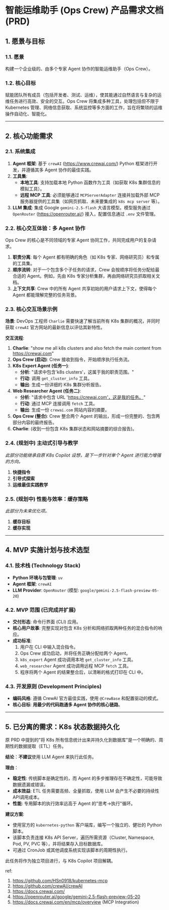 # 智能运维助手 (Ops Crew) 产品需求文档 (PRD)

## 1. 愿景与目标

### 1.1. 愿景
构建一个企业级的、由多个专家 Agent 协作的智能运维助手（Ops Crew）。

### 1.2. 核心目标
赋能团队所有成员（包括开发者、测试、运维），使其能通过自然语言与复杂的运维任务进行高效、安全的交互。Ops Crew 将集成多种工具，处理包括但不限于 Kubernetes 管理、网络信息获取、系统监控等多方面的工作，旨在将繁琐的运维操作自动化、智能化。

---

## 2. 核心功能需求

### 2.1. 系统集成
1.  **Agent 框架**: 基于 `crewAI` (https://www.crewai.com/) Python 框架进行开发，并遵循其多 Agent 协作的最佳实践。
2.  **工具集**:
    - **本地工具**: 支持加载本地 Python 函数作为工具（如获取 K8s 集群信息的模拟工具）。
    - **远程 MCP 工具**: 必须能够通过 `MCPServerAdapter` 连接并加载外部 MCP 服务器提供的工具集（如网页抓取、未来要集成的 `k8s mcp server` 等）。
3.  **LLM 集成**: 集成 Google `gemini-2.5-flash` 大语言模型。模型服务通过 `OpenRouter` (https://openrouter.ai/) 接入，配置信息通过 `.env` 文件管理。

### 2.2. 核心交互体验：多 Agent 协作
Ops Crew 的核心是不同领域的专家 Agent 协同工作，共同完成用户的复杂请求。
1.  **职责分离**: 每个 Agent 都有明确的角色（如 K8s 专家、网络研究员）和专属的工具集。
2.  **顺序流转**: 对于一个包含多个子任务的请求，Crew 会按顺序将任务分配给最合适的 Agent。例如，先由 K8s 专家分析集群，再由网络研究员抓取相关文档。
3.  **上下文共享**: Crew 中的所有 Agent 共享初始的用户请求上下文，使得每个 Agent 都能理解完整的任务背景。

### 2.3. 核心交互场景示例
**场景**: DevOps 工程师 `Charlie` 需要快速了解当前所有 K8s 集群的概况，并同时获取 `crewAI` 官方网站的最新信息以评估其新特性。

**交互流程**:
1.  **Charlie**: "show me all k8s clusters and also fetch the main content from https://crewai.com"
2.  **Ops Crew (启动)**: Crew 接收到指令，开始顺序执行任务流。
3.  **K8s Expert Agent (任务一)**:
    - **分析**: "请求中包含'k8s clusters'，这属于我的职责范围。"
    - **行动**: 调用 `get_cluster_info` 工具。
    - **输出**: 生成一份详细的 K8s 集群分析报告。
4.  **Web Researcher Agent (任务二)**:
    - **分析**: "请求中包含 URL 'https://crewai.com'，这是我的任务。"
    - **行动**: 通过 MCP 连接调用 `fetch` 工具。
    - **输出**: 生成一份 `crewai.com` 网站内容的摘要。
5.  **Ops Crew (整合)**: Crew 整合两个 Agent 的输出，形成一份完整的、包含两部分内容的最终报告。
6.  **Charlie**: (收到一份包含 K8s 集群状态和网站摘要的综合报告)。

### 2.4. (规划中) 主动式引导与教学
*此部分功能继承自原 K8s Copilot 设想，是下一步针对单个 Agent 进行能力增强的方向。*
1.  **快捷指令**
2.  **引导式探索**
3.  **运维最佳实践教学**

### 2.5. (规划中) 性能与效率：缓存策略
*此部分为未来优化项。*
1.  **缓存目标**
2.  **缓存实现**

---

## 4. MVP 实施计划与技术选型

### 4.1. 技术栈 (Technology Stack)
- **Python 环境与包管理**: `uv`
- **Agent 框架**: `crewAI`
- **LLM Provider**: `OpenRouter` (模型: `google/gemini-2.5-flash-preview-05-20`)

### 4.2. MVP 范围 (已完成并扩展)
- **交付形态**: 命令行界面 (CLI) 应用。
- **核心用户故事**: 完整实现对包含 K8s 分析和网络抓取两种任务的混合指令的响应。
- **成功标准**:
    1. 用户在 CLI 中输入混合指令。
    2. Ops Crew 成功启动，并将任务正确分配给两个 Agent。
    3. `k8s_expert` Agent 成功调用本地 `get_cluster_info` 工具。
    4. `web_researcher` Agent 成功调用远程 MCP `fetch` 工具。
    5. 程序将两个 Agent 的结果整合后，以清晰的格式打印在 CLI 中。

### 4.3. 开发原则 (Development Principles)
- **编码风格**: 遵循 CrewAI 官方最佳实践，使用 `@CrewBase` 和配置驱动的模式。
- **核心目标**: **用最少的代码跑通多 Agent 协作的核心链路**。

---

## 5. 已分离的需求：K8s 状态数据持久化

原 PRD 中提到的"将 K8s 所有信息统计出来并持久化到数据库"是一个明确的、周期性的数据提取（ETL）任务。

**结论**：**不建议**使用 LLM Agent 来执行此任务。

**理由**：
- **稳定性**: 传统脚本是确定性的，而 Agent 的多步推理存在不确定性，可能导致数据遗漏或错误。
- **成本效益**: ETL 任务需要高频、全量抓取，使用 LLM 会产生不必要的持续性API调用成本。
- **性能**: 专用脚本的执行效率远高于 Agent 的"思考->执行"循环。

**建议方案**:
- 使用官方的 `kubernetes-python` 客户端库，编写一个独立的、健壮的 Python 脚本。
- 该脚本负责连接 K8s API Server，遍历所需资源（Cluster, Namespace, Pod, PV, PVC 等），并将结果存入目标数据库。
- 可通过 CronJob 或其他调度系统实现该脚本的周期性执行。

此任务将作为独立项目进行，与 K8s Copilot 项目解耦。

ref:

1. https://github.com/HSn0918/kubernetes-mcp
2. https://github.com/crewAI/crewAI
3. https://docs.crewai.com/
4. https://openrouter.ai/google/gemini-2.5-flash-preview-05-20
5. https://docs.crewai.com/en/mcp/overview (MCP Integration)
